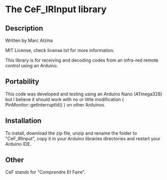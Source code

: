 # The CeF_IRInput library

## Description

Written by Marc Alzina

MIT License, check license.txt for more information.

This library is for receiving and decoding codes from an infra-red remote control using an Arduino.

## Portability

This code was developed and testing using an Arduino Nano (ATmega328) but I believe it should work with no or little modification ( PinMonitor::getInterruptId() ) on other Arduinos.

## Installation

To install, download the zip file, unzip and rename the folder to "CeF_IRInput", copy it in your Arduino libraries directories and restart your Arduino IDE.

## Other

CeF stands for "Comprendre Et Faire".
